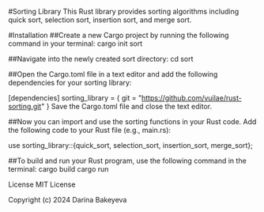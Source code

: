 #Sorting Library
This Rust library provides sorting algorithms including quick sort, selection sort, insertion sort, and merge sort.

#Installation
##Create a new Cargo project by running the following command in your terminal:
cargo init sort

##Navigate into the newly created sort directory:
cd sort

##Open the Cargo.toml file in a text editor and add the following dependencies for your sorting library:

[dependencies]
sorting_library = { git = "https://github.com/vuilae/rust-sorting.git" }
Save the Cargo.toml file and close the text editor.

##Now you can import and use the sorting functions in your Rust code. Add the following code to your Rust file (e.g., main.rs):

use sorting_library::{quick_sort, selection_sort, insertion_sort, merge_sort};

##To build and run your Rust program, use the following command in the terminal:
cargo build
cargo run


License
MIT License

Copyright (c) 2024 Darina Bakeyeva
